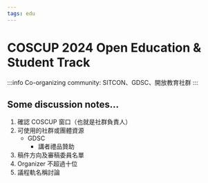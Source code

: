 ```yaml
---
tags: edu
---
```


# COSCUP 2024 Open Education & Student Track

:::info
Co-organizing community: SITCON、GDSC、開放教育社群
:::

## Some discussion notes...

1. 確認 COSCUP 窗口（也就是社群負責人）
2. 可使用的社群或團體資源
    - GDSC 
        - 講者禮品贊助
3. 稿件方向及審稿委員名單
4. Organizer 不超過十位
5. 議程軌名稱討論
